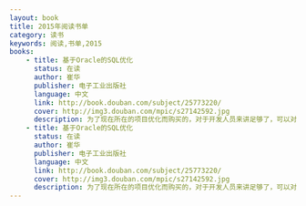 ```yaml
---
layout: book
title: 2015年阅读书单
category: 读书
keywords: 阅读,书单,2015
books: 
    - title: 基于Oracle的SQL优化
      status: 在读
      author: 崔华 
      publisher: 电子工业出版社
      language: 中文
      link: http://book.douban.com/subject/25773220/
      cover: http://img3.douban.com/mpic/s27142592.jpg
      description: 为了现在所在的项目优化而购买的，对于开发人员来讲足够了，可以对优化器、执行计划、统计信息、Hint等进行深入的了解。 
    - title: 基于Oracle的SQL优化
      status: 在读
      author: 崔华 
      publisher: 电子工业出版社
      language: 中文
      link: http://book.douban.com/subject/25773220/
      cover: http://img3.douban.com/mpic/s27142592.jpg
      description: 为了现在所在的项目优化而购买的，对于开发人员来讲足够了，可以对优化器、执行计划、统计信息、Hint等进行深入的了解。
---
```





     
  
